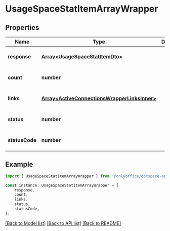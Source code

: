 # UsageSpaceStatItemArrayWrapper


## Properties

Name | Type | Description | Notes
------------ | ------------- | ------------- | -------------
**response** | [**Array&lt;UsageSpaceStatItemDto&gt;**](UsageSpaceStatItemDto.md) |  | [optional] [default to undefined]
**count** | **number** |  | [optional] [default to undefined]
**links** | [**Array&lt;ActiveConnectionsWrapperLinksInner&gt;**](ActiveConnectionsWrapperLinksInner.md) |  | [optional] [default to undefined]
**status** | **number** |  | [optional] [default to undefined]
**statusCode** | **number** |  | [optional] [default to undefined]

## Example

```typescript
import { UsageSpaceStatItemArrayWrapper } from '@onlyoffice/docspace-api-typescript';

const instance: UsageSpaceStatItemArrayWrapper = {
    response,
    count,
    links,
    status,
    statusCode,
};
```

[[Back to Model list]](../README.md#documentation-for-models) [[Back to API list]](../README.md#documentation-for-api-endpoints) [[Back to README]](../README.md)
